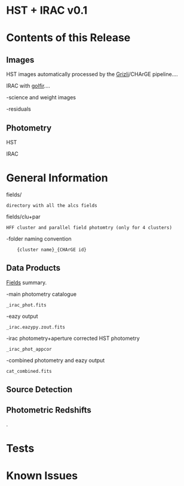 
HST + IRAC v0.1
===============


Contents of this Release
========================


Images
------

HST images automatically processed by the [Grizli](https://github.com/gbrammer/grizli)/CHArGE pipeline....

IRAC with [golfir](https://github.com/gbrammer/golfir)....

-science and weight images

-residuals

Photometry
----------

HST

IRAC

General Information
===================

fields/

	directory with all the alcs fields

fields/clu+par

	HFF cluster and parallel field photomtry (only for 4 clusters)

-folder naming convention

        {cluster name}_{CHArGE id}

Data Products
-------------

[Fields](./fields.md) summary.

-main photometry catalogue

	_irac_phot.fits

-eazy output

	_irac.eazypy.zout.fits

-irac photometry+aperture corrected HST photometry

	_irac_phot_appcor

-combined photometry and eazy output

	cat_combined.fits


Source Detection
----------------




Photometric Redshifts
---------------------


.

Tests
=====

Known Issues
============

